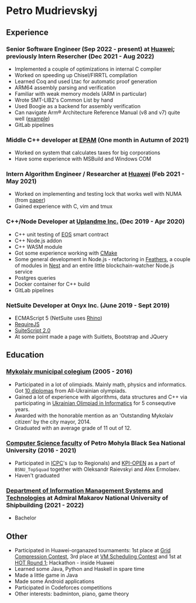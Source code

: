 # Petro Mudrievskyj

## Experience

### Senior Software Engineer (Sep 2022 - present) at [Huawei](https://huawei.com/); previously Intern Resercher (Dec 2021 - Aug 2022)
- Implemented a couple of optimizations in internal C compiler
- Worked on speeding up Chisel/FIRRTL compilation
- Learned Coq and used Ltac for automatic proof generation
- ARM64 assembly parsing and verification
- Familiar with weak memory models (ARM in particular)
- Wrote SMT-LIB2's Common List by hand
- Used Boogie as a backend for assembly verification
- Can navigate Arm® Architecture Reference Manual (v8 and v7) quite well ([example](http://lists.infradead.org/pipermail/linux-arm-kernel/2023-April/824874.html))
- GitLab pipelines

### Middle C++ developer at [EPAM](https://epam.com/) (One month in Autumn of 2021)
- Worked on system that calculates taxes for big corporations
- Have some experience with MSBuild and Windows COM

### Intern Algorithm Engineer / Researcher at [Huawei](https://huawei.com/) (Feb 2021 - May 2021)
- Worked on implementing and testing lock that works well with NUMA (from [paper](https://gts3.org/assets/papers/2019/kashyap:shfllock.pdf))
- Gained experience with C, vim and tmux

### C++/Node Developer at [Uplandme Inc.](https://upland.me/) (Dec 2019 - Apr 2020)
- C++ unit testing of [EOS](https://eos.io/) smart contract
- C++ Node.js addon
- C++ WASM module
- Got some experience working with [CMake](https://cmake.org/)
- Some general development in Node.js - refactoring in [Feathers](https://feathersjs.com/), a couple of modules in [Nest](https://nestjs.com/) and an entire little blockchain-watcher Node.js service
- Postgres queries
- Docker container for C++ build
- GitLab pipelines

### NetSuite Developer at Onyx Inc. (June 2019 - Sept 2019)
- ECMAScript 5 (NetSuite uses [Rhino](https://developer.mozilla.org/en-US/docs/Mozilla/Projects/Rhino))
- [RequireJS](https://requirejs.org/)
- [SuiteScript 2.0](https://docs.oracle.com/cloud/latest/netsuitecs_gs/NSSCR/NSSCR.pdf)
- At some point made a page with Suitlets, Bootstrap and JQuery

## Education

### [Mykolaiv municipal colegium](http://colegium.mk.ua/) (2005 - 2016)
+ Participated in a lot of olimpiads. Mainly math, physics and informatics. Got [10 diplomas](https://data.oi.in.ua/people/769716) from All-Ukrainian olympiads.
+ Gained a lot of experience with algorithms, data structures and C++ via participating in [Ukrainian Olimpiad in Informatics](https://oi.in.ua/) for 5 consequtive years.
+ Awarded with the honorable mention as an ‘Outstanding Mykolaiv citizen’ by the city mayor, 2014.
+ Graduated with an average grade of 11 out of 12.

### [Computer Science faculty](https://chmnu.edu.ua/category/fakulteti/fakultet-komp-yuternih-nauk/) of Petro Mohyla Black Sea National University (2016 - 2021)
+ Participated in [ICPC](https://icpc.global/)'s (up to Regionals) and [KPI-OPEN](https://open.kpi.ua/) as a part of `BSNU_TopSquad` together with Oleksandr Raievskyi and Alex Ermolaev.
+ Haven't graduated

### [Department of Information Management Systems and Technologies](http://iust.nuos.edu.ua/) at Admiral Makarov National University of Shipbuilding (2021 - 2022)
+ Bachelor

## Other
+ Participated in Huawei-organazed tournaments: 1st place at [Grid Compression Contest](https://algotester.com/gcc), 3rd place at [VM Scheduling Contest](https://algotester.com/vmsc) and 1st at [HOT Round 1](https://algotester.com/hot); Hackathon - inside Huawei
+ Learned some Java, Python and Haskell in spare time
+ Made a little game in Java
+ Made some Android applications
+ Participated in Codeforces competitions
+ Other interests: badminton, piano, game theory
